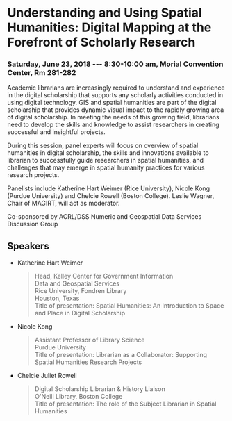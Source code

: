 # Understanding and Using Spatial Humanities: Digital Mapping at the Forefront of Scholarly Research

### Saturday, June 23, 2018 --- 8:30-10:00 am, Morial Convention Center, Rm 281-282

Academic librarians are increasingly required to understand and experience in the digital scholarship that supports any scholarly activities conducted in using digital technology. GIS and spatial humanities are part of the digital scholarship that provides dynamic visual impact to the rapidly growing area of digital scholarship.  In meeting the needs of this growing field, librarians need to develop the skills and knowledge to assist researchers in creating successful and insightful projects.  

During this session, panel experts will focus on overview of spatial humanities in digital scholarship, the skills and innovations available to librarian to successfully guide researchers in spatial humanities, and challenges that may emerge in spatial humanity practices for various research projects. 

Panelists include Katherine Hart Weimer (Rice University), Nicole Kong (Purdue University) and Chelcie Rowell (Boston College).  Leslie Wagner, Chair of MAGIRT, will act as moderator.  

Co-sponsored by ACRL/DSS Numeric and Geospatial Data Services Discussion Group


## Speakers

* Katherine Hart Weimer <br>
    >Head, Kelley Center for Government Information<br>
    >Data and Geospatial Services<br>
    >Rice University, Fondren Library<br>
    >Houston, Texas<br>
Title of presentation: Spatial Humanities: An Introduction to Space and Place in Digital Scholarship 
 

* Nicole Kong<br>  
    >Assistant Professor of Library Science<br>
    >Purdue University<br>
Title of presentation: Librarian as a Collaborator: Supporting Spatial Humanities Research Projects
    

* Chelcie Juliet Rowell<br>
    >Digital Scholarship Librarian & History Liaison<br>
    >O'Neill Library, Boston College<br>
Title of presentation: The role of the Subject Librarian in Spatial Humanities

